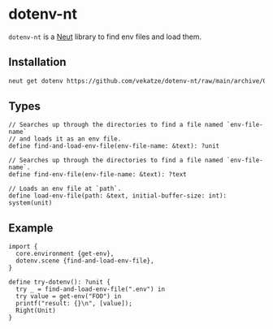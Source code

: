 # dotenv-nt

`dotenv-nt` is a [Neut](https://vekatze.github.io/neut) library to find env files and load them.

## Installation

```sh
neut get dotenv https://github.com/vekatze/dotenv-nt/raw/main/archive/0-1-5.tar.zst
```

## Types

```neut
// Searches up through the directories to find a file named `env-file-name`
// and loads it as an env file.
define find-and-load-env-file(env-file-name: &text): ?unit

// Searches up through the directories to find a file named `env-file-name`.
define find-env-file(env-file-name: &text): ?text

// Loads an env file at `path`.
define load-env-file(path: &text, initial-buffer-size: int): system(unit)
```

## Example

```neut
import {
  core.environment {get-env},
  dotenv.scene {find-and-load-env-file},
}

define try-dotenv(): ?unit {
  try _ = find-and-load-env-file(".env") in
  try value = get-env("FOO") in
  printf("result: {}\n", [value]);
  Right(Unit)
}
```

